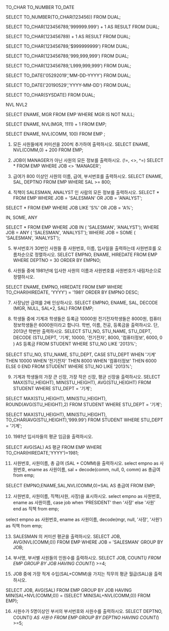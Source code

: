 ﻿TO_CHAR
TO_NUMBER
TO_DATE

SELECT TO_NUMBER(TO_CHAR(123456))
FROM DUAL;

SELECT TO_CHAR(123456789,'999999.999') + 1 AS RESULT
FROM DUAL;

SELECT TO_CHAR(123456789) + 1 AS RESULT
FROM DUAL;

SELECT TO_CHAR(123456789,'$999999999') 
FROM DUAL;

SELECT TO_CHAR(123456789,'999,999,999') 
FROM DUAL;

SELECT TO_CHAR(123456789,'L999,999,999') 
FROM DUAL;

SELECT TO_DATE('05292019','MM-DD-YYYY')
FROM DUAL;

SELECT TO_DATE('20190529','YYYY-MM-DD')
FROM DUAL;

SELECT TO_CHAR(SYSDATE)
FROM DUAL;

NVL
NVL2

SELECT ENAME, MGR
FROM EMP
WHERE MGR IS NOT NULL;

SELECT ENAME, NVL(MGR, 1111) + 1
FROM EMP;

SELECT ENAME, NVL(COMM, 100)
FROM EMP ;

1. 모든 사원들에게 커미션을 200씩 추가하여 출력하시오.
SELECT ENAME, NVL(COMM,0) + 200
FROM EMP;

2. JOB이 MANAGER가 아닌 사원의 모든 정보를 
출력하시오. (!=, <>, ^=)
SELECT * 
FROM EMP
WHERE JOB <> 'MANAGER';

3. 급여가 800 이상인 사원의 이름, 급여, 부서번호를 
출력하시오.
SELECT ENAME, SAL, DEPTNO
FROM EMP
WHERE SAL >= 800;

4. 직책이 SALESMAN, ANALYST 인 사람의 모든 정보를 
    출력하시오.
SELECT *
FROM EMP
WHERE JOB = 'SALESMAN'
OR JOB = 'ANALYST';

SELECT *
FROM EMP
WHERE JOB LIKE 'S%'
OR JOB = 'A%';

IN, SOME, ANY

SELECT *
FROM EMP
WHERE JOB IN ( 'SALESMAN', 'ANALYST');
WHERE JOB = ANY ( 'SALESMAN', 'ANALYST');
WHERE JOB = SOME ( 'SALESMAN', 'ANALYST');

5. 부서번호가 30번인 사원들 중 사원번호, 이름, 입사일을 
출력하는데 사원번호를 오름차순으로 정렬하시오.
SELECT EMPNO, ENAME, HIREDATE
FROM EMP
WHERE DEPTNO = 30
ORDER BY EMPNO;

6. 사원들 중에 1981년에 입사한 사원의 이름과 사원번호를 
사원번호가 내림차순으로 정렬하시오.

SELECT ENAME, EMPNO, HIREDATE 
FROM EMP
WHERE TO_CHAR(HIREDATE, 'YYYY') = '1981'
ORDER BY EMPNO DESC;

7. 사장님만 급여를 2배 인상하시오.
SELECT EMPNO, ENAME, SAL, 
DECODE (MGR, NULL, SAL*2, SAL)
FROM EMP;

8. 학생들 중에 기계과 학생들은 등록금 10000원
전기전자학생들은 8000원, 컴퓨터 정보학생들은 6000원이라고 
합니다.
학번, 이름, 전공, 등록금을 출력하시오. 단, 2013년 학번만
출력하시오.
SELECT  STU_NO, STU_NAME, STU_DEPT,
DECODE (STU_DEPT, '기계', 10000,
		'전기전자', 8000,
		'컴퓨터정보', 6000,
		0 ) AS 등록금
FROM STUDENT
WHERE STU_NO LIKE '2013%';

SELECT STU_NO, STU_NAME, STU_DEPT,
	CASE STU_DEPT WHEN '기계' THEN 10000
		         WHEN '전기전자' THEN 8000
                  	         WHEN '컴퓨터정보' THEN 6000
		         ELSE 0
	END
FROM STUDENT
WHERE STU_NO LIKE '2013%';

9. 기계과 학생들의 가장 큰 신장, 가장 작은 신장, 
평균 신장을 출력하시오.
SELECT MAX(STU_HEIGHT), MIN(STU_HEIGHT), AVG(STU_HEIGHT)
FROM STUDENT
WHERE STU_DEPT = '기계';

SELECT MAX(STU_HEIGHT), MIN(STU_HEIGHT), ROUND(AVG(STU_HEIGHT),2)
FROM STUDENT
WHERE STU_DEPT = '기계';

SELECT MAX(STU_HEIGHT), MIN(STU_HEIGHT), TO_CHAR(AVG(STU_HEIGHT),'999.99')
FROM STUDENT
WHERE STU_DEPT = '기계';

10. 1981년 입사자들의 평균 임금을 출력하시오.

SELECT AVG(SAL) AS 평균
FROM EMP
WHERE TO_CHAR(HIREDATE,'YYYY')=1981;

11. 사원번호, 사원이름, 총 급여 (SAL + COMM)을 출력하시오.
select empno as 사원번호, ename as 사원이름, sal + decode(comm, null, 0, comm) as 총급여
from emp;

SELECT EMPNO,ENAME,SAL,NVL(COMM,0)+SAL AS 총급여
FROM EMP;

12. 사원번호, 사원이름, 직책(사원, 사장)을 표시하시오.
select empno as 사원번호, ename as 사원이름, 
case job when 'PRESIDENT' then '사장'
            else '사원'
end as 직책
from emp;

select empno as 사원번호, ename as 사원이름, 
         decode(mgr, null, '사장', '사원') as 직책
from emp;

13. SALESMAN 의 커미션 평균을 출력하시오.
SELECT JOB, AVG(NVL(COMM,0))
FROM EMP 
WHERE JOB = 'SALESMAN'
GROUP BY JOB;

14. 부서명, 부서별 사원들의 인원수를 출력하시오.
SELECT JOB, COUNT(*)
FROM EMP
GROUP BY JOB
HAVING COUNT(*) >=4;

15. JOB 중에 가장 적게 수입(SAL+COMM)을 가지는 직무의 
평균 월급(SAL)을 출력하시오.

SELECT JOB, AVG(SAL)
FROM EMP
GROUP BY JOB
HAVING MIN(SAL+NVL(COMM,0)) = 
(SELECT MIN(SAL+NVL(COMM,0)) FROM EMP);

16. 사원수가 5명이상인 부서의 부서번호와 
사원수를 출력하시오.
SELECT DEPTNO, COUNT(*) AS 사원수
FROM EMP
GROUP BY DEPTNO
HAVING COUNT(*) >=5;











